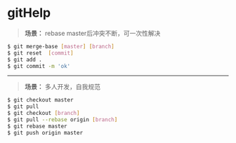gitHelp
=======

>**场景：** rebase master后冲突不断，可一次性解决
```bash
$ git merge-base [master] [branch]
$ git reset  [commit]
$ git add .
$ git commit -m 'ok'
```
---

>**场景：** 多人开发，自我规范
```bash
$ git checkout master 
$ git pull
$ git checkout [branch]
$ git pull --rebase origin [branch]
$ git rebase master
$ git push origin master
```
